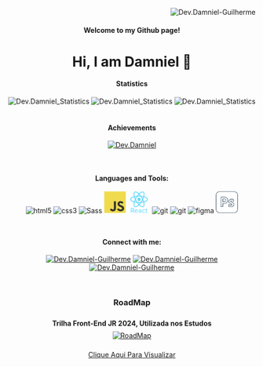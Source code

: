 <div>
    <p align="end"><img src="https://komarev.com/ghpvc/?username=Damniel-Guilherme&label=Profile%20views&color=0e75b6&style=flat" alt="Dev.Damniel-Guilherme"/></p>
    <h4 align="center">Welcome to my Github page!</h4>
</div>

<h2 align="center"></h2>
<h1 align="center">Hi, I am Damniel 👋</h1>


<div align="center" width="100%">
    <h4 align="center">Statistics</h4>
    <img width="60%" src="https://streak-stats.demolab.com/?user=Damniel-Guilherme&theme=transparent" alt="Dev.Damniel_Statistics"/>
    <img width="45.5%" src="https://github-readme-stats-git-masterrstaa-rickstaa.vercel.app/api/top-langs?username=Damniel-Guilherme&show_icons=true&locale=en&layout=compact&theme=transparent" alt="Dev.Damniel_Statistics"/>  
    <img width="51%" src="https://github-readme-stats-git-masterrstaa-rickstaa.vercel.app/api?username=Damniel-Guilherme&show_icons=true&locale=en&theme=transparent" alt="Dev.Damniel_Statistics"/>
</div>

<br>

<div align="center" width="100%">
    <h4 align="center">Achievements</h4>
    <p align="center"><a href="https://github.com/ryo-ma/github-profile-trophy"><img src="https://github-profile-trophy.vercel.app/?username=Damniel-Guilherme" alt="Dev.Damniel"/></a></p>
</div>

<br>

<div align="center" width="100%">
    <h4>Languages and Tools:</h4>
    <div>
        <img src="https://cdn.jsdelivr.net/gh/devicons/devicon/icons/html5/html5-original.svg" alt="html5" width="45" height="45" style="pointer-events: none;"/> 
        <img src="https://cdn.jsdelivr.net/gh/devicons/devicon/icons/css3/css3-original.svg" alt="css3" width="45" height="45" style="pointer-events: none;"/>
        <img src="https://cdn.jsdelivr.net/gh/devicons/devicon/icons/sass/sass-original.svg" alt="Sass" width="45" height="45" style="pointer-events: none;"/>
        <img src="https://raw.githubusercontent.com/devicons/devicon/master/icons/javascript/javascript-original.svg" alt="javascript" width="45" height="45" style="pointer-events: none;"/>
        <img src="https://raw.githubusercontent.com/devicons/devicon/master/icons/react/react-original-wordmark.svg" alt="react" width="45" height="45" style="pointer-events: none;"/>
        <img src="https://cdn.jsdelivr.net/gh/devicons/devicon/icons/bootstrap/bootstrap-original.svg" alt="git" width="45" height="45" style="pointer-events: none;"/>
        <img src="https://www.vectorlogo.zone/logos/git-scm/git-scm-icon.svg" alt="git" width="45" height="45" style="pointer-events: none;"/>
        <img src="https://www.vectorlogo.zone/logos/figma/figma-icon.svg" alt="figma" width="45" height="45" style="pointer-events: none;"/>
        <img src="https://raw.githubusercontent.com/devicons/devicon/master/icons/photoshop/photoshop-line.svg" alt="photoshop" width="45" height="45" style="pointer-events: none;"/>
    </div>
</div>

<br>

##

<div align="center"> 
    <h4 align="center">Connect with me:</h4>
    <a href="https://www.linkedin.com/in/damniel-guilherme-2b1600250" target="_blank"><img src="https://img.shields.io/badge/-LinkedIn-%230077B5?style=for-the-badge&logo=linkedin&logoColor=white" alt="Dev.Damniel-Guilherme"></a>
    <a href="https://cursos.alura.com.br/vitrinedev/Damniel" target="_blank"><img src="https://img.shields.io/badge/vitrine.dev-07283F?style=for-the-badge" alt="Dev.Damniel-Guilherme"></a>
    <a href="#" target="_blank"><img src="https://img.shields.io/badge/PORTFOLIO-0A182E?style=for-the-badge" alt="Dev.Damniel-Guilherme"></a>
 </div>

##

<div style="display: flex; flex-direction: column; justify-content: center; align-items: center; gap: 8px;">
<h3>RoadMap</h3>
<strong>Trilha Front-End JR 2024, Utilizada nos Estudos</strong>


<a href="https://drive.google.com/file/d/1P7vCxzEaYgvaXeu7FwJw4Fsfe_qezzb4/view?usp=sharing" target="_blank">
  <img src="https://i.imgur.com/BixrBQS.png" alt="RoadMap" width="350">
</a>

<a href="https://drive.google.com/file/d/1P7vCxzEaYgvaXeu7FwJw4Fsfe_qezzb4/view?usp=sharing" target="_blank">Clique Aqui Para Visualizar</a>


</div>

